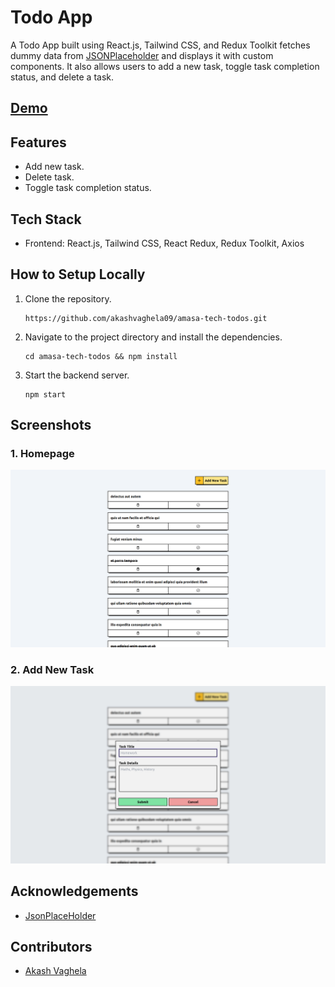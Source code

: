 # Todo App
A Todo App built using React.js, Tailwind CSS, and Redux Toolkit fetches dummy data from [JSONPlaceholder](https://jsonplaceholder.typicode.com/) and displays it with custom components. It also allows users to add a new task, toggle task completion status, and delete a task.

## [Demo](https://todos.app3.in/)

## Features
- Add new task.
- Delete task.
- Toggle task completion status.

## Tech Stack
- Frontend: React.js, Tailwind CSS, React Redux, Redux Toolkit, Axios

## How to Setup Locally
1. Clone the repository.
    ```
    https://github.com/akashvaghela09/amasa-tech-todos.git
    ```
2. Navigate to the project directory and install the dependencies.
    ```
    cd amasa-tech-todos && npm install
    ```
3. Start the backend server.
    ```
    npm start
    ```

## Screenshots

### 1. Homepage
![Homepage](./assets/homepage.png)

### 2. Add New Task
![Add New Task](./assets/add-new-task.png)

## Acknowledgements
- [JsonPlaceHolder](https://jsonplaceholder.typicode.com/)

## Contributors
- [Akash Vaghela](https://linkedin.com/in/akashvaghela09/)